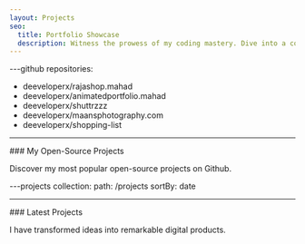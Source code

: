 ```yaml
---
layout: Projects
seo:
  title: Portfolio Showcase
  description: Witness the prowess of my coding mastery. Dive into a collection of innovative projects spanning web applications, analytics, and hybrid mobile app development.
---
```


---github
repositories:

- deeveloperx/rajashop.mahad
- deeveloperx/animatedportfolio.mahad 
- deeveloperx/shuttrzzz
- deeveloperx/maansphotography.com
- deeveloperx/shopping-list

---

<PageTitle>
  ### My Open-Source Projects
</PageTitle>

Discover my most popular open-source projects on Github.

---projects
collection:
path: /projects
sortBy: date

---

<PageTitle>
  ### Latest Projects
</PageTitle>

I have transformed ideas into remarkable digital products.
